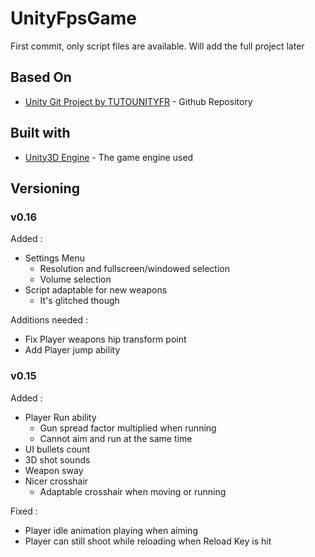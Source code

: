 # UnityFpsGame

First commit, only script files are available.
Will add the full project later


## Based On

* [Unity Git Project by TUTOUNITYFR](https://github.com/TUTOUNITYFR/TUTO-FPS-2018) - Github Repository

## Built with
* [Unity3D Engine](https://unity.com/fr) - The game engine used

## Versioning
### v0.16
Added :
- Settings Menu
  - Resolution and fullscreen/windowed selection
  - Volume selection
- Script adaptable for new weapons
  - It's glitched though
  
Additions needed :
- Fix Player weapons hip transform point
- Add Player jump ability


### v0.15
Added :
- Player Run ability
  - Gun spread factor multiplied when running
  - Cannot aim and run at the same time
- UI bullets count
- 3D shot sounds
- Weapon sway
- Nicer crosshair
  - Adaptable crosshair when moving or running

Fixed :
- Player idle animation playing when aiming
- Player can still shoot while reloading when Reload Key is hit
